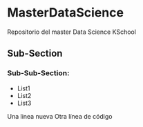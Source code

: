 # MasterDataScience
Repositorio del master Data Science KSchool

## Sub-Section
### Sub-Sub-Section:

* List1
* List2
* List3

Una linea nueva
Otra línea de código
